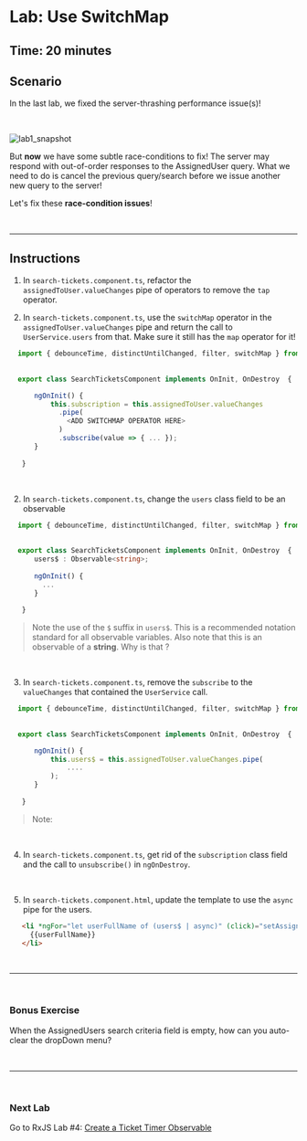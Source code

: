 # Lab: Use SwitchMap

## Time: 20 minutes

## Scenario

In the last lab, we fixed the server-thrashing performance issue(s)! 

<br/>

![lab1_snapshot](https://user-images.githubusercontent.com/210413/35134346-67e08b64-fc9b-11e7-9756-aec2e5e38a7f.jpg)

But **now** we have some subtle race-conditions to fix!  The server may respond with out-of-order responses to the AssignedUser query. What we need to do is cancel the previous query/search before we issue another new query to the server!

Let's fix these **race-condition issues**!

<br/>

----

## Instructions
1. In `search-tickets.component.ts`, refactor the `assignedToUser.valueChanges` pipe of operators to remove the `tap` operator.

2. In `search-tickets.component.ts`, use the `switchMap` operator in the `assignedToUser.valueChanges` pipe and return the call to `UserService.users` from that. Make sure it still has the `map` operator for it!


  ```typescript
    import { debounceTime, distinctUntilChanged, filter, switchMap } from 'rxjs/operators';
    
    
    export class SearchTicketsComponent implements OnInit, OnDestroy  {   

        ngOnInit() {
            this.subscription = this.assignedToUser.valueChanges
              .pipe(
                <ADD SWITCHMAP OPERATOR HERE>
              )
              .subscribe(value => { ... });
        }
        
     }
  ```

  <br/>


2. In `search-tickets.component.ts`, change the `users` class field to be an observable


  ```typescript
    import { debounceTime, distinctUntilChanged, filter, switchMap } from 'rxjs/operators';
    
    
    export class SearchTicketsComponent implements OnInit, OnDestroy  {   
        users$ : Observable<string>;
        
        ngOnInit() {
          ...
        }
        
     }
  ```
  
  >  Note the use of the `$` suffix in `users$`. This is a recommended notation standard for all observable variables. Also note that this is an observable of a **string**. Why is that ?

  <br/>  
  
3. In `search-tickets.component.ts`, remove the `subscribe` to the `valueChanges` that contained the `UserService` call.


  ```typescript
    import { debounceTime, distinctUntilChanged, filter, switchMap } from 'rxjs/operators';
    
    
    export class SearchTicketsComponent implements OnInit, OnDestroy  {   

        ngOnInit() {
            this.users$ = this.assignedToUser.valueChanges.pipe(
                ....                
            );
        }
        
     }
  ```
  
  >  Note: 

  <br/>     
     
4. In `search-tickets.component.ts`, get rid of the `subscription` class field and the call to `unsubscribe()` in `ngOnDestroy`.

  <br/>   
  
5. In `search-tickets.component.html`, update the template to use the `async` pipe for the users.

 ```html
    <li *ngFor="let userFullName of (users$ | async)" (click)="setAssignedToUser(userFullName)">
      {{userFullName}}
    </li>
  ```  

  <br/>   

----

<br/>

### Bonus Exercise

When the AssignedUsers search criteria field is empty, how can you auto-clear the dropDown menu?

<br/>

----

<br/>

### Next Lab

Go to RxJS Lab #4: [Create a Ticket Timer Observable](lab-4.md)
